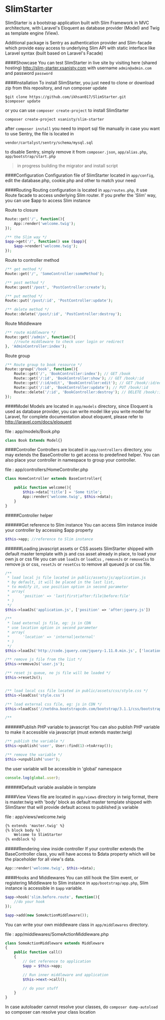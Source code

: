 SlimStarter
===========

SlimStarter is a bootstrap application built with Slim Framework in MVC architecture, 
with Laravel's Eloquent as database provider (Model) and Twig as template engine (View).

Additional package is Sentry as authentication provider and Slim-facade which provide easy access to underlying Slim API 
with static interface like Laravel syntax (built based on Laravel's Facade)

####Showcase
You can test SlimStarter in live site by visiting here (shared hosting) http://slim-starter.xsanisty.com 
with username ```admin@admin.com``` and password ```password```


####Installation
To install SlimStarter, you just need to clone or download zip from this repository, and run composer update

```
$git clone https://github.com/ikhsan017/SlimStarter.git
$composer update
```

or you can use ```composer create-project``` to install SlimStarter

```
composer create-project xsanisty/slim-starter
```

after ```composer install``` you need to import sql file manually in case you want to use Sentry, the file is located in

    vendor/cartalyst/sentry/schema/mysql.sql

to disable Sentry, simply remove it from ```composer.json```, ```app/alias.php```, ```app/bootstrap/start.php```

> in progress building the migrator and install script


####Configuration
Configuration file of SlimStarter located in ```app/config```, edit the database.php, cookie.php and other to match your need 

####Routing
Routing configuration is located in ```app/routes.php```, it use Route facade to access underlying Slim router.
If you prefer the 'Slim' way, you can use $app to access Slim instance


Route to closure
```php
Route::get('/', function(){
    App::render('welcome.twig');
});

/** the Slim way */
$app->get('/', function() use ($app){
    $app->render('welcome.twig');
});
```

Route to controller method
```php
/** get method */
Route::get('/', 'SomeController:someMethod');

/** post method */
Route::post('/post', 'PostController:create');

/** put method */
Route::put('/post/:id', 'PostController:update');

/** delete method */
Route::delete('/post/:id', 'PostController:destroy');
```

Route Middleware
```php
/** route middleware */
Route::get('/admin', function(){
    //route middleware to check user login or redirect
}, 'AdminController:index');
```

Route group
```php
/** Route group to book resource */
Route::group('/book', function(){
    Route::get('/', 'BookController:index'); // GET /book
    Route::get('/:id', 'BookController:show'); // GET /book/:id 
    Route::get('/:id/edit', 'BookController:edit'); // GET /book/:id/edit
    Route::put('/:id', 'BookController:update'); // PUT /book/:id 
    Route::delete('/:id', 'BookController:destroy'); // DELETE /book/:id
});
```

####Model
Models are located in ```app/models``` directory, since Eloquent is used as database provider, you can write model like you 
write model for Laravel, for complete documentation about eloquent, please refer to http://laravel.com/docs/eloquent

file : app/models/Book.php
```php
class Book Extends Model{}
```

####Controller
Controllers are located in ```app/controllers``` directory, you may extends the BaseController to get access to predefined helper.
You can also place your controller in namespace to group your controller.

file : app/controllers/HomeController.php
```php
Class HomeController extends BaseController{

    public function welcome(){
        $this->data['title'] = 'Some title';
        App::render('welcome.twig', $this->data);
    }
}
```

#####Controller helper

######Get reference to Slim instance
You can access Slim instance inside your controller by accessing $app property
```php
$this->app; //reference to Slim instance
```

######Loading javascript assets or CSS assets
SlimStarter shipped with default master template with js and css asset already in place, to load your own js or css file
you can use ```loadJs``` or ```loadCss``` , ```removeJs``` or ```removeCss``` to remove js or css, ```resetJs``` or ```resetCss```
to remove all queued js or css file.

```php
/**  
 * load local js file located in public/assets/js/application.js
 * by default, it will be placed in the last list, 
 * to modify it, use position option in second parameter
 * array(
 *      'position' => 'last|first|after:file|before:file'
 * )
 */
$this->loadJs('application.js', ['position' => 'after:jquery.js']) 

/** 
 * load external js file, eg: js in CDN
 * use location option in second parameter
 * array(
 *      'location' => 'internal|external'
 * )
 */
$this->loadJs('http://code.jquery.com/jquery-1.11.0.min.js', ['location' => 'external']);

/** remove js file from the list */
$this->removeJs('user.js');

/** reset js queue, no js file will be loaded */
$this->resetJs();


/** load local css file located in public/assets/css/style.css */
$this->loadCss('style.css')

/** load external css file, eg: js in CDN */
$this->loadCss('//netdna.bootstrapcdn.com/bootstrap/3.1.1/css/bootstrap.min.css', ['location' => 'external']);

/**
```

######Publish PHP variable to javascript
You can also publish PHP variable to make it accessible via javascript (must extends master.twig)
```php
/** publish the variable */
$this->publish('user', User::find(1)->toArray());

/** remove the variable */
$this->unpublish('user');
```

the user variable will be accessible in 'global' namespace
```javascript
console.log(global.user);
```

######Default variable available in template

####View
Views file are located in ```app/views``` directory in twig format, there is master.twig with 'body' block as default master template 
shipped with SlimStarer that will provide default access to published js variable 


file : app/views/welcome.twig
```html
{% extends 'master.twig' %}
{% block body %}
    Welcome to SlimStarter
{% endblock %}

```

#####Rendering view inside controller
If your controller extends the BaseController class, you will have access to $data property which will be the placeholder for all 
view's data.

```php
App::render('welcome.twig', $this->data);
```

####Hooks and Middlewares
You can still hook the Slim event, or registering Middleware to Slim instance in ```app/bootstrap/app.php```, 
Slim instance is accessible in ```$app``` variable.

```php
$app->hook('slim.before.route', function(){
    //do your hook
});

$app->add(new SomeActionMiddleware());
```

You can write your own middleware class in ```app/middlewares``` directory.

file : app/middlewares/SomeActionMiddleware.php
```php
class SomeActionMiddleware extends Middleware
{
    public function call()
    {
        // Get reference to application
        $app = $this->app;

        // Run inner middleware and application
        $this->next->call();

        // do your stuff
    }
}
```

In case autoloader cannot resolve your classes, do ```composer dump-autoload``` so composer can resolve your class location